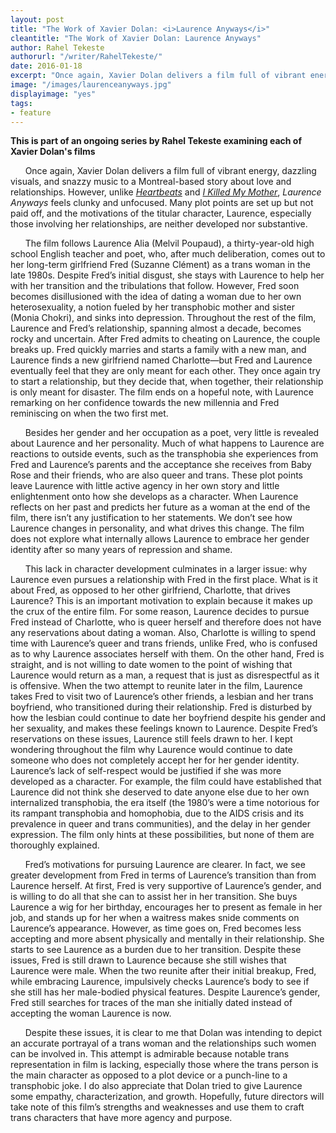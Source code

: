 ```yaml
---
layout: post
title: "The Work of Xavier Dolan: <i>Laurence Anyways</i>"
cleantitle: "The Work of Xavier Dolan: Laurence Anyways"
author: Rahel Tekeste
authorurl: "/writer/RahelTekeste/"
date: 2016-01-18
excerpt: "Once again, Xavier Dolan delivers a film full of vibrant energy, dazzling visuals, and snazzy music to a Montreal-based story about love and relationships. However, unlike Heartbeats and I Killed My Mother, Laurence Anyways feels clunky and unfocused."
image: "/images/laurenceanyways.jpg"
displayimage: "yes"
tags: 
- feature
---
```

**This is part of an ongoing series by Rahel Tekeste examining each of Xavier Dolan's films**

&nbsp;&nbsp;&nbsp;&nbsp;&nbsp;&nbsp;Once again, Xavier Dolan delivers a film full of vibrant energy, dazzling visuals, and snazzy music to a Montreal-based story about love and relationships. However, unlike [*Heartbeats*](http://pennmoviegoer.com/2015/12/08/heartbeats.html) and [*I Killed My Mother*](http://pennmoviegoer.com/2015/11/30/ikilledmymother.html), *Laurence Anyways* feels clunky and unfocused. Many plot points are set up but not paid off, and the motivations of the titular character, Laurence, especially those involving her relationships, are neither developed nor substantive. 
    
&nbsp;&nbsp;&nbsp;&nbsp;&nbsp;&nbsp;The film follows Laurence Alia (Melvil Poupaud), a thirty-year-old high school English teacher and poet, who, after much deliberation, comes out to her long-term girlfriend Fred (Suzanne Clément) as a trans woman in the late 1980s.  Despite Fred’s initial disgust, she stays with Laurence to help her with her transition and the tribulations that follow. However, Fred soon becomes disillusioned with the idea of dating a woman due to her own heterosexuality, a notion fueled by her transphobic mother and sister (Monia Chokri), and sinks into depression. Throughout the rest of the film, Laurence and Fred’s relationship, spanning almost a decade, becomes rocky and uncertain. After Fred admits to cheating on Laurence, the couple breaks up. Fred quickly marries and starts a family with a new man, and Laurence finds a new girlfriend named Charlotte—but Fred and Laurence eventually feel that they are only meant for each other. They once again try to start a relationship, but they decide that, when together, their relationship is only meant for disaster. The film ends on a hopeful note, with Laurence remarking on her confidence towards the new millennia and Fred reminiscing on when the two first met.

&nbsp;&nbsp;&nbsp;&nbsp;&nbsp;&nbsp;Besides her gender and her occupation as a poet, very little is revealed about Laurence and her personality. Much of what happens to Laurence are reactions to outside events, such as the transphobia she experiences from Fred and Laurence’s parents and the acceptance she receives from Baby Rose and their friends, who are also queer and trans. These plot points leave Laurence with little active agency in her own story and little enlightenment onto how she develops as a character. When Laurence reflects on her past and predicts her future as a woman at the end of the film, there isn’t any justification to her statements. We don’t see how Laurence changes in personality, and what drives this change. The film does not explore what internally allows Laurence to embrace her gender identity after so many years of repression and shame. 

&nbsp;&nbsp;&nbsp;&nbsp;&nbsp;&nbsp;This lack in character development culminates in a larger issue: why Laurence even pursues a relationship with Fred in the first place. What is it about Fred, as opposed to her other girlfriend, Charlotte, that drives Laurence? This is an important motivation to explain because it makes up the crux of the entire film. For some reason, Laurence decides to pursue Fred instead of Charlotte, who is queer herself and therefore does not have any reservations about dating a woman. Also, Charlotte is willing to spend time with Laurence’s queer and trans friends, unlike Fred, who is confused as to why Laurence associates herself with them. On the other hand, Fred is straight, and is not willing to date women to the point of wishing that Laurence would return as a man, a request that is just as disrespectful as it is offensive. When the two attempt to reunite later in the film, Laurence takes Fred to visit two of Laurence’s other friends, a lesbian and her trans boyfriend, who transitioned during their relationship. Fred is disturbed by how the lesbian could continue to date her boyfriend despite his gender and her sexuality, and makes these feelings known to Laurence. Despite Fred’s reservations on these issues, Laurence still feels drawn to her. I kept wondering throughout the film why Laurence would continue to date someone who does not completely accept her for her gender identity. Laurence’s lack of self-respect would be justified if she was more developed as a character. For example, the film could have established that Laurence did not think she deserved to date anyone else due to her own internalized transphobia, the era itself (the 1980’s were a time notorious for its rampant transphobia and homophobia, due to the AIDS crisis and its prevalence in queer and trans communities), and the delay in her gender expression. The film only hints at these possibilities, but none of them are thoroughly explained.

&nbsp;&nbsp;&nbsp;&nbsp;&nbsp;&nbsp;Fred’s motivations for pursuing Laurence are clearer. In fact, we see greater development from Fred in terms of Laurence’s transition than from Laurence herself. At first, Fred is very supportive of Laurence’s gender, and is willing to do all that she can to assist her in her transition. She buys Laurence a wig for her birthday, encourages her to present as female in her job, and stands up for her when a waitress makes snide comments on Laurence’s appearance. However, as time goes on, Fred becomes less accepting and more absent physically and mentally in their relationship. She starts to see Laurence as a burden due to her transition. Despite these issues, Fred is still drawn to Laurence because she still wishes that Laurence were male. When the two reunite after their initial breakup, Fred, while embracing Laurence, impulsively checks Laurence’s body to see if she still has her male-bodied physical features. Despite Laurence’s gender, Fred still searches for traces of the man she initially dated instead of accepting the woman Laurence is now. 

&nbsp;&nbsp;&nbsp;&nbsp;&nbsp;&nbsp;Despite these issues, it is clear to me that Dolan was intending to depict an accurate portrayal of a trans woman and the relationships such women can be involved in. This attempt is admirable because notable trans representation in film is lacking, especially those where the trans person is the main character as opposed to a plot device or a punch-line to a transphobic joke. I do also appreciate that Dolan tried to give Laurence some empathy, characterization, and growth. Hopefully, future directors will take note of this film’s strengths and weaknesses and use them to craft trans characters that have more agency and purpose. 